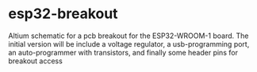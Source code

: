 # esp32-breakout
Altium schematic for a pcb breakout for the ESP32-WROOM-1 board. The initial version will be include a voltage regulator, a usb-programming port, an auto-programmer with transistors, and finally some header pins for breakout access
